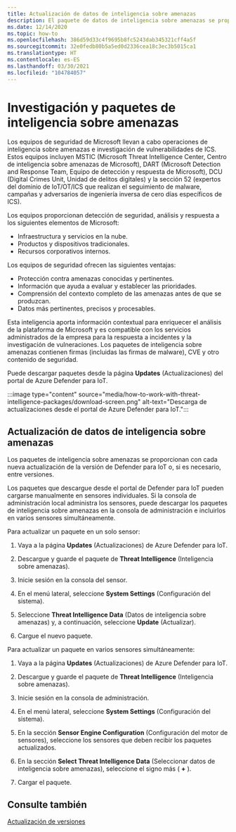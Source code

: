 ```yaml
---
title: Actualización de datos de inteligencia sobre amenazas
description: El paquete de datos de inteligencia sobre amenazas se proporciona con cada nueva versión de Defender para IoT o, si es necesario, entre versiones.
ms.date: 12/14/2020
ms.topic: how-to
ms.openlocfilehash: 386d59d33c4f9695b8fc5243dab345321cff4a5f
ms.sourcegitcommit: 32e0fedb80b5a5ed0d2336cea18c3ec3b5015ca1
ms.translationtype: HT
ms.contentlocale: es-ES
ms.lasthandoff: 03/30/2021
ms.locfileid: "104784057"
---
```

# <a name="threat-intelligence-research-and-packages"></a>Investigación y paquetes de inteligencia sobre amenazas

Los equipos de seguridad de Microsoft llevan a cabo operaciones de inteligencia sobre amenazas e investigación de vulnerabilidades de ICS. Estos equipos incluyen MSTIC (Microsoft Threat Intelligence Center, Centro de inteligencia sobre amenazas de Microsoft), DART (Microsoft Detection and Response Team, Equipo de detección y respuesta de Microsoft), DCU (Digital Crimes Unit, Unidad de delitos digitales) y la sección 52 (expertos del dominio de IoT/OT/ICS que realizan el seguimiento de malware, campañas y adversarios de ingeniería inversa de cero días específicos de ICS).

Los equipos proporcionan detección de seguridad, análisis y respuesta a los siguientes elementos de Microsoft:

- Infraestructura y servicios en la nube.
- Productos y dispositivos tradicionales.
- Recursos corporativos internos.

Los equipos de seguridad ofrecen las siguientes ventajas:

- Protección contra amenazas conocidas y pertinentes.
- Información que ayuda a evaluar y establecer las prioridades.
- Comprensión del contexto completo de las amenazas antes de que se produzcan.
- Datos más pertinentes, precisos y procesables.

Esta inteligencia aporta información contextual para enriquecer el análisis de la plataforma de Microsoft y es compatible con los servicios administrados de la empresa para la respuesta a incidentes y la investigación de vulneraciones. Los paquetes de inteligencia sobre amenazas contienen firmas (incluidas las firmas de malware), CVE y otro contenido de seguridad.

Puede descargar paquetes desde la página **Updates** (Actualizaciones) del portal de Azure Defender para IoT.

:::image type="content" source="media/how-to-work-with-threat-intelligence-packages/download-screen.png" alt-text="Descarga de actualizaciones desde el portal de Azure Defender para IoT.":::

## <a name="update-threat-intelligence-data"></a>Actualización de datos de inteligencia sobre amenazas

Los paquetes de inteligencia sobre amenazas se proporcionan con cada nueva actualización de la versión de Defender para IoT o, si es necesario, entre versiones.

Los paquetes que descargue desde el portal de Defender para IoT pueden cargarse manualmente en sensores individuales. Si la consola de administración local administra los sensores, puede descargar los paquetes de inteligencia sobre amenazas en la consola de administración e incluirlos en varios sensores simultáneamente.

Para actualizar un paquete en un solo sensor:

1. Vaya a la página **Updates** (Actualizaciones) de Azure Defender para IoT.

2. Descargue y guarde el paquete de **Threat Intelligence** (Inteligencia sobre amenazas).

3. Inicie sesión en la consola del sensor.

4. En el menú lateral, seleccione **System Settings** (Configuración del sistema).

5. Seleccione **Threat Intelligence Data** (Datos de inteligencia sobre amenazas) y, a continuación, seleccione **Update** (Actualizar).

6. Cargue el nuevo paquete.

Para actualizar un paquete en varios sensores simultáneamente:

1. Vaya a la página **Updates** (Actualizaciones) de Azure Defender para IoT.

2. Descargue y guarde el paquete de **Threat Intelligence** (Inteligencia sobre amenazas).

3. Inicie sesión en la consola de administración.

4. En el menú lateral, seleccione **System Settings** (Configuración del sistema).

5. En la sección **Sensor Engine Configuration** (Configuración del motor de sensores), seleccione los sensores que deben recibir los paquetes actualizados.  

6. En la sección **Select Threat Intelligence Data** (Seleccionar datos de inteligencia sobre amenazas), seleccione el signo más ( **+** ).

7. Cargar el paquete.

## <a name="see-also"></a>Consulte también

[Actualización de versiones](how-to-manage-sensors-from-the-on-premises-management-console.md#update-versions)
